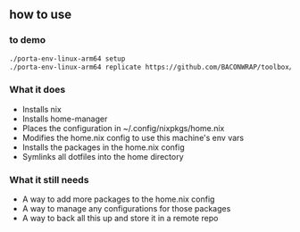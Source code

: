 ## how to use

### to demo
```bash
./porta-env-linux-arm64 setup
./porta-env-linux-arm64 replicate https://github.com/BACONWRAP/toolbox/archive/main.tar.gz
```

### What it does

- Installs nix
- Installs home-manager
- Places the configuration in ~/.config/nixpkgs/home.nix
- Modifies the home.nix config to use this machine's env vars
- Installs the packages in the home.nix config
- Symlinks all dotfiles into the home directory

### What it still needs

- A way to add more packages to the home.nix config
- A way to manage any configurations for those packages
- A way to back all this up and store it in a remote repo
